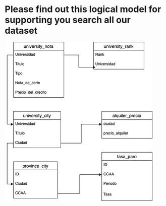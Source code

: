 # Please find out this logical model for supporting you search all our dataset



![title](Dataset/logical_model_samoa.png)
